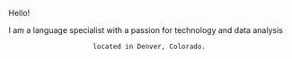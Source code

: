 
Hello!

I am a language specialist with a passion for technology and data analysis 
                         
                         located in Denver, Colorado. 
                                              
